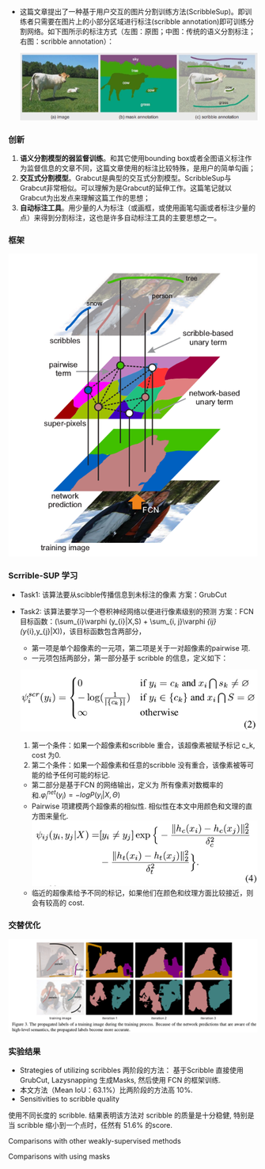 <script type="text/javascript" src="http://cdn.mathjax.org/mathjax/latest/MathJax.js?config=default"></script>

* 这篇文章提出了一种基于用户交互的图片分割训练方法(ScribbleSup)。即训练者只需要在图片上的小部分区域进行标注(scribble annotation)即可训练分割网络。如下图所示的标注方式（左图：原图；中图：传统的语义分割标注；右图：scribble annotation）：

  ![img](readme/Scribblesup_Scribble-supervised_convolutional_networks_for_semantic_segmentation_pairwise_直观感受.png)

### 创新 

1. **语义分割模型的弱监督训练**。和其它使用bounding box或者全图语义标注作为监督信息的文章不同，这篇文章使用的标注比较特殊，是用户的简单勾画； 
2. **交互式分割模型**。Grabcut是典型的交互式分割模型。ScribbleSup与Grabcut非常相似。可以理解为是Grabcut的延伸工作。这篇笔记就以Grabcut为出发点来理解这篇工作的思想； 
3. **自动标注工具**。用少量的人为标注（或画框，或使用画笔勾画或者标注少量的点）来得到分割标注，这也是许多自动标注工具的主要思想之一。

### 框架

![img](readme/Scribblesup_Scribble-supervised_convolutional_networks_for_semantic_segmentation_框架.png)

### Scrrible-SUP 学习

* Task1: 该算法要从scibble传播信息到未标注的像素 方案：GrubCut

* Task2: 该算法要学习一个卷积神经网络以便进行像素级别的预测 方案：FCN
  目标函数：\(\sum_{i}\varphi (y_{i}|X,S) + \sum_{i, j}\varphi _{ij}(y_{i},y_{j}|X)\)，该目标函数包含两部分，

  * 第一项是单个超像素的一元项，第二项是关于一对超像素的pairwise 项.
  * 一元项包括两部分，第一部分基于 scribble 的信息，定义如下：

  ![img](readme/Scribblesup_Scribble-supervised_convolutional_networks_for_semantic_segmentation_基于scribble的信息_公式.png)

   	1. 第一个条件：如果一个超像素和scribble 重合，该超像素被赋予标记 c_k, cost 为0.
   	2. 第二个条件：如果一个超像素和任意的scribble 没有重合，该像素被等可能的给予任何可能的标记.

  * 第二部分是基于FCN 的网络输出，定义为 所有像素对数概率的和.$\varphi _{i}^{net}(y_{i})=-logP(y_{i}|X, \Theta )$
  * Pairwise 项建模两个超像素的相似性. 相似性在本文中用颜色和文理的直方图来量化.
  ![img](readme/Scribblesup_Scribble-supervised_convolutional_networks_for_semantic_segmentation_pairwise_公式.png)
  * 临近的超像素给予不同的标记，如果他们在颜色和纹理方面比较接近，则会有较高的 cost.

### 交替优化

![img](readme/Scribblesup_Scribble-supervised_convolutional_networks_for_semantic_segmentation_pairwise_交替优化.png)



### 实验结果

* Strategies of utilizing scribbles
  两阶段的方法： 基于Scribble 直接使用GrubCut, Lazysnapping 生成Masks, 然后使用 FCN 的框架训练.
* 本文方法（Mean IoU：63.1%）比两阶段的方法高 10%.
* Sensitivities to scribble quality

使用不同长度的 scribble. 结果表明该方法对 scribble 的质量是十分稳健, 特别是当 scribble 缩小到一个点时，任然有 51.6% 的score.

Comparisons with other weakly-supervised methods

Comparisons with using masks